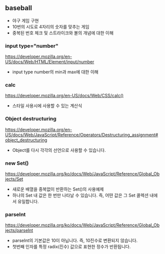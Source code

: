 ## baseball

- 야구 게임 구현
- 10번의 시도로 4자리의 숫자를 맞추는 게임
- 중복된 번호 체크 및 스트라이크와 볼의 개념에 대한 이해

### input type="number"
https://developer.mozilla.org/en-US/docs/Web/HTML/Element/input/number

- input type number의 min과 max에 대한 이해

### calc
https://developer.mozilla.org/en-US/docs/Web/CSS/calc()

- 스타일 사용시에 사용할 수 있는 계산식
### Object destructuring
https://developer.mozilla.org/en-US/docs/Web/JavaScript/Reference/Operators/Destructuring_assignment#object_destructuring

- Object를 다시 각각의 선언으로 사용할 수 있습니다.

### new Set()
https://developer.mozilla.org/ko/docs/Web/JavaScript/Reference/Global_Objects/Set

- 새로운 배열을 중복없이 반환하는 Set()의 사용예제
- 하나의 Set 내 값은 한 번만 나타날 수 있습니다. 즉, 어떤 값은 그 Set 콜렉션 내에서 유일합니다.

### parseInt
https://developer.mozilla.org/ko/docs/Web/JavaScript/Reference/Global_Objects/parseInt

- parseInt의 기본값은 10이 아닙니다. 즉, 10진수로 변환되지 않습니다.
- 첫번째 인자를 특정 radix(진수) 값으로 표현한 정수가 반환됩니다. 